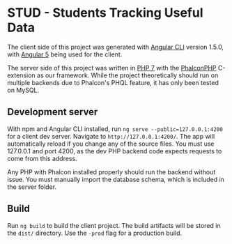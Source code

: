 # STUD - Students Tracking Useful Data

The client side of this project was generated with [Angular CLI](https://github.com/angular/angular-cli) version 1.5.0, with [Angular 5](https://angular.io/) being used for the client.

The server side of this project was written in [PHP 7](https://php.net) with the [PhalconPHP](https://phalconphp.com/) C-extension as our framework. While the project
theoretically should run on multiple backends due to Phalcon's PHQL feature, it has only been tested on MySQL.

## Development server

With npm and Angular CLI installed, run `ng serve --public=127.0.0.1:4200` for a client dev server. Navigate to `http://127.0.0.1:4200/`. The app will automatically reload if you change any of the source files. You must use 127.0.0.1 and port 4200, as the dev PHP backend code expects requests to come from this address.

Any PHP with Phalcon installed properly should run the backend without issue. You must manually import the database schema, which is included in the server folder.

## Build

Run `ng build` to build the client project. The build artifacts will be stored in the `dist/` directory. Use the `-prod` flag for a production build.
